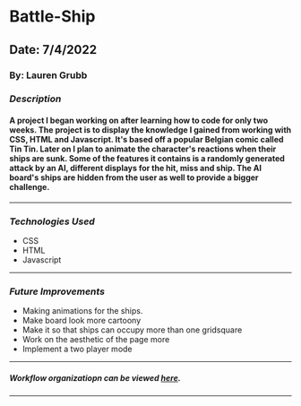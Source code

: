 # Battle-Ship

## Date: 7/4/2022

### By: Lauren Grubb


### ***Description***
#### A project I began working on after learning how to code for only two weeks. The project is to display the knowledge I gained from working with CSS, HTML and Javascript. It's based off a popular Belgian comic called Tin Tin. Later on I plan to animate the character's reactions when their ships are sunk. Some of the features it contains is a randomly generated attack by an AI, different displays for the hit, miss  and ship. The AI board's ships are hidden from the user as well to provide a bigger challenge.
***

### ***Technologies Used***
* CSS
* HTML
* Javascript
***

### ***Future Improvements***
* Making animations for the ships.
* Make board look more cartoony
* Make it so that ships can occupy more than one gridsquare
* Work on the aesthetic of the page more
* Implement a two player mode



***

##### Workflow organizatiopn can be viewed [here](https://trello.com/b/3VT2q7R9/projects-1).
***
